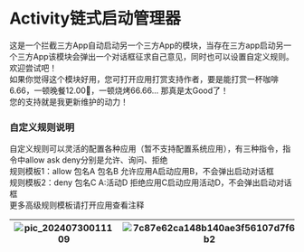 # Activity链式启动管理器
这是一个拦截三方App自动启动另一个三方App的模块，当存在三方app启动另一个三方App该模块会弹出一个对话框征求自己意见，同时也可以设置自定义规则。 欢迎尝试吧！  
如果你觉得这个模块好用，您可打开应用打赏支持作者，要是能打赏一杯咖啡6.66，一顿晚餐12.00🍯，一顿烧烤66.66... 那真是太Good了！  
您的支持就是我更新维护的动力！  

### 自定义规则说明
自定义规则可以灵活的配置各种应用（暂不支持配置系统应用），有三种指令，指令中allow ask deny分别是允许、询问、拒绝  
规则模板1：allow 包名A  包名B    允许应用A启动应用B，不会弹出启动对话框  
规则模板2：deny 包名C  A:活动D   拒绝应用C启动应用活动D，不会弹出启动对话框  
更多高级规则模板请打开应用查看注释  

|![pic_20240730011109](https://github.com/user-attachments/assets/6c49a861-8faf-4fa7-be59-cddabc0d941c)|![7c87e62ca148b140ae3f56107d7f6b2](https://github.com/user-attachments/assets/4b4cf852-9732-48f3-b637-190baff93d46)|
|:---:|:---:|
